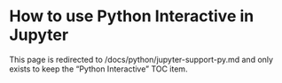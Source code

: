 # How to use Python Interactive in Jupyter

This page is redirected to /docs/python/jupyter-support-py.md and only exists to keep the “Python Interactive” TOC item.
